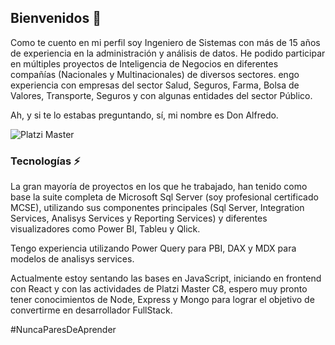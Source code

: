 ## Bienvenidos 👋

Como te cuento en mi perfil soy Ingeniero de Sistemas con más de 15 años de experiencia en la administración y análisis de datos. He podido participar en múltiples proyectos de Inteligencia de Negocios en diferentes compañías (Nacionales y Multinacionales) de diversos sectores. engo experiencia con empresas del sector Salud, Seguros, Farma, Bolsa de Valores, Transporte, Seguros y con algunas entidades del sector Público. 

Ah, y si te lo estabas preguntando, sí, mi nombre es Don Alfredo.

![Platzi Master](https://img.shields.io/badge/Platzi%20Master-C8-95ca3e)

### Tecnologías ⚡

La gran mayoría de proyectos en los que he trabajado, han tenido como base la suite completa de Microsoft Sql Server (soy profesional certificado MCSE), utilizando sus componentes principales (Sql Server, Integration Services, Analisys Services y Reporting Services) y diferentes visualizadores como Power BI, Tableu y Qlick. 

Tengo experiencia utilizando Power Query para PBI, DAX y MDX para modelos de analisys services.

Actualmente estoy sentando las bases en JavaScript, iniciando en frontend con React y con las actividades de Platzi Master C8, espero muy pronto tener conocimientos de Node, Express y Mongo para lograr el objetivo de convertirme en desarrollador FullStack.

#NuncaParesDeAprender



<!--
**donfuentes/donfuentes** is a ✨ _special_ ✨ repository because its `README.md` (this file) appears on your GitHub profile.

Here are some ideas to get you started:

- 🔭 I’m currently working on ...
- 🌱 I’m currently learning ...
- 👯 I’m looking to collaborate on ...
- 🤔 I’m looking for help with ...
- 💬 Ask me about ...
- 📫 How to reach me: ...
- 😄 Pronouns: ...
- ⚡ Fun fact: ...
-->
